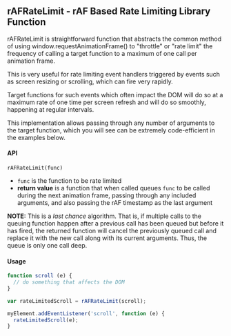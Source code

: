 ## rAFRateLimit - rAF Based Rate Limiting Library Function

rAFRateLimit is straightforward function that abstracts the common method
of using window.requestAnimationFrame() to "throttle" or "rate limit" the
frequency of calling a target function to a maximum of one call per animation
frame.

This is very useful for rate limiting event handlers triggered by events such as
screen resizing or scrolling, which can fire very rapidly.

Target functions for such events which often impact the DOM will do so at a
maximum rate of one time per screen refresh and will do so smoothly, happening
at regular intervals.

This implementation allows passing through any number of arguments to the
target function, which you will see can be extremely code-efficient in the
examples below.

#### API

`rAFRateLimit(func)`

*   `func` is the function to be rate limited
*   **return value** is a function that when called queues `func` to be called
during the next animation frame, passing through any included arguments, and also
passing the rAF timestamp as the last argument

**NOTE:** This is a *last chance* algorithm.  That is, if multiple calls to
the queuing function happen after a previous call has been queued but before it
has fired, the returned function will cancel the previously queued call and
replace it with the new call along with its current arguments.  Thus, the queue
is only one call deep.

#### Usage
```javascript
function scroll (e) {
  // do something that affects the DOM
}

var rateLimitedScroll = rAFRateLimit(scroll);

myElement.addEventListener('scroll', function (e) {
  rateLimitedScroll(e);
}
```

